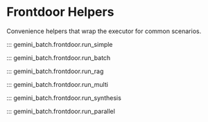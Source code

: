 # Frontdoor Helpers

Convenience helpers that wrap the executor for common scenarios.

::: gemini_batch.frontdoor.run_simple

::: gemini_batch.frontdoor.run_batch

::: gemini_batch.frontdoor.run_rag

::: gemini_batch.frontdoor.run_multi

::: gemini_batch.frontdoor.run_synthesis

::: gemini_batch.frontdoor.run_parallel
